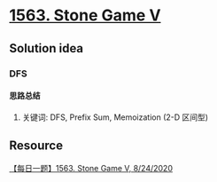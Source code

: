 # [1563. Stone Game V](https://leetcode.com/problems/stone-game-v/description/)

## Solution idea
### DFS
#### 思路总结
1. 关键词: DFS, Prefix Sum, Memoization (2-D 区间型)

## Resource
[【每日一题】1563. Stone Game V, 8/24/2020](https://www.youtube.com/watch?v=2_JkASlmxTA&ab_channel=HuifengGuan)